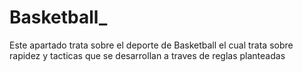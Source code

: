 # Basketball_
Este apartado trata sobre el deporte de Basketball el cual trata sobre rapidez y tacticas que se desarrollan 
a traves de reglas planteadas

